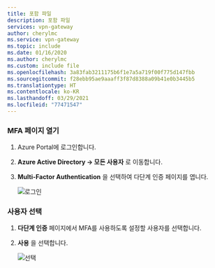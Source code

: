 ```yaml
---
title: 포함 파일
description: 포함 파일
services: vpn-gateway
author: cherylmc
ms.service: vpn-gateway
ms.topic: include
ms.date: 01/16/2020
ms.author: cherylmc
ms.custom: include file
ms.openlocfilehash: 3a83fab3211175b6f1e7a5a719f00f775d147fbb
ms.sourcegitcommit: f28ebb95ae9aaaff3f87d8388a09b41e0b3445b5
ms.translationtype: HT
ms.contentlocale: ko-KR
ms.lasthandoff: 03/29/2021
ms.locfileid: "77471547"
---
```

### <a name="open-the-mfa-page"></a><a name="mfa"></a>MFA 페이지 열기

1. Azure Portal에 로그인합니다.
2. **Azure Active Directory -> 모든 사용자** 로 이동합니다.
3. **Multi-Factor Authentication** 을 선택하여 다단계 인증 페이지를 엽니다.

   ![로그인](./media/vpn-gateway-vwan-openvpn-azure-ad-mfa/mfa1.jpg)

### <a name="select-users"></a><a name="users"></a> 사용자 선택

1. **다단계 인증** 페이지에서 MFA를 사용하도록 설정할 사용자를 선택합니다.
2. **사용** 을 선택합니다.

   ![선택](./media/vpn-gateway-vwan-openvpn-azure-ad-mfa/mfa2.jpg)
